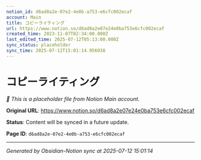 ```yaml
---
notion_id: d6ad8a2e-07e2-4e0b-a753-e6cfc002ecaf
account: Main
title: コピーライティング
url: https://www.notion.so/d6ad8a2e07e24e0ba753e6cfc002ecaf
created_time: 2023-11-07T02:34:00.000Z
last_edited_time: 2025-07-12T05:13:00.000Z
sync_status: placeholder
sync_time: 2025-07-12T15:01:14.956038
---
```


# コピーライティング

*🔄 This is a placeholder file from Notion Main account.*

**Original URL**: https://www.notion.so/d6ad8a2e07e24e0ba753e6cfc002ecaf

**Status**: Content will be synced in a future update.

**Page ID**: `d6ad8a2e-07e2-4e0b-a753-e6cfc002ecaf`

---

*Generated by Obsidian-Notion sync at 2025-07-12 15:01:14*
